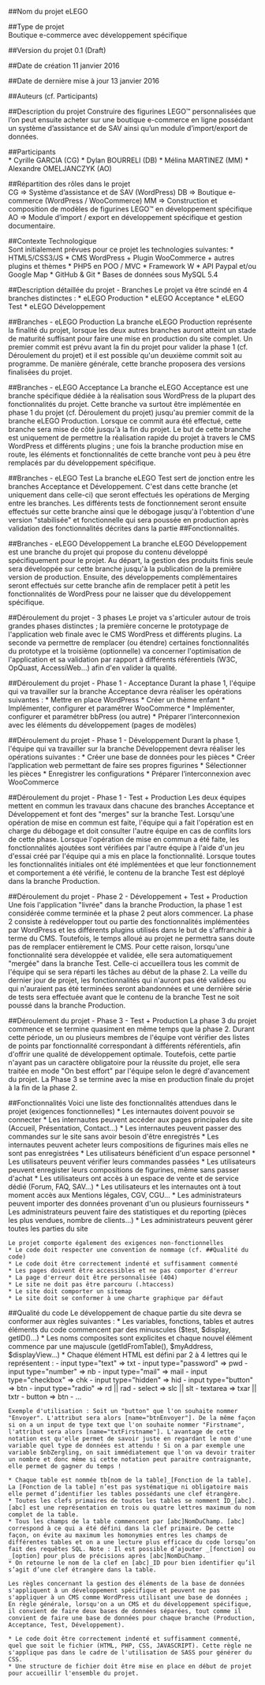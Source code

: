 ##Nom du projet
    eLEGO

##Type de projet  
    Boutique e-commerce avec développement spécifique

##Version du projet
    0.1 (Draft)

##Date de création
    11 janvier 2016

##Date de dernière mise à jour
    13 janvier 2016

##Auteurs 
    (cf. Participants)

##Description du projet 
    Construire des figurines LEGO™ personnalisées que l’on peut ensuite acheter sur une boutique e-commerce en ligne possédant un système d’assistance et de SAV ainsi qu’un module d’import/export de données.

##Participants    
    * Cyrille GARCIA (CG)
    * Dylan BOURRELI (DB)
    * Mélina MARTINEZ (MM)
    * Alexandre OMELJANCZYK (AO)

##Répartition des rôles dans le projet    
    CG => Système d’assistance et de SAV (WordPress)
    DB => Boutique e-commerce (WordPress / WooCommerce)
    MM => Construction et composition de modèles de figurines LEGO™ en développement spécifique
    AO => Module d’import / export en développement spécifique et gestion documentaire.

##Contexte Technologique  
    Sont initialement prévues pour ce projet les technologies suivantes:
    * HTML5/CSS3/JS
    * CMS WordPress + Plugin WooCommerce + autres plugins et thèmes
    * PHP5 en POO / MVC
    * Framework W
    * API Paypal et/ou Google Map
    * GitHub & Git
    * Bases de données sous MySQL 5.4

##Description détaillée du projet - Branches
    Le projet va être scindé en 4 branches distinctes :
    * eLEGO Production
    * eLEGO Acceptance
    * eLEGO Test
    * eLEGO Développement

##Branches - eLEGO Production
    La branche eLEGO Production représente la finalité du projet, lorsque les deux autres branches auront atteint un stade de maturité suffisant pour faire une mise en production du site complet. Un premier commit est prévu avant la fin du projet pour valider la phase 1 (cf. Déroulement du projet) et il est possible qu'un deuxième commit soit au programme. De manière générale, cette branche proposera des versions finalisées du projet.

##Branches - eLEGO Acceptance
    La branche eLEGO Acceptance est une branche spécifique dédiée à la réalisation sous WordPress de la plupart des fonctionnalités du projet. Cette branche va surtout être implémentée en phase 1 du projet (cf. Déroulement du projet) jusqu'au premier commit de la branche eLEGO Production. Lorsque ce commit aura été effectué, cette branche sera mise de côté jusqu'à la fin du projet. Le but de cette branche est uniquement de permettre la réalisation rapide du projet à travers le CMS WordPress et différents plugins ; une fois la branche production mise en route, les éléments et fonctionnalités de cette branche vont peu à peu être remplacés par du développement spécifique.

##Branches - eLEGO Test
    La branche eLEGO Test sert de jonction entre les branches Acceptance et Développement. C'est dans cette branche (et uniquement dans celle-ci) que seront effectués les opérations de Merging entre les branches. Les différents tests de fonctionnement seront ensuite effectués sur cette branche ainsi que le débogage jusqu'à l'obtention d'une version "stabilisée" et fonctionnelle qui sera poussée en production après validation des fonctionnalités décrites dans la partie ##Fonctionnalités.

##Branches - eLEGO Développement
    La branche eLEGO Développement est une branche du projet qui propose du contenu développé spécifiquement pour le projet. Au départ, la gestion des produits finis seule sera développée sur cette branche jusqu'à la publication de la première version de production. Ensuite, des développements complémentaires seront effectués sur cette branche afin de remplacer petit à petit les fonctionnalités de WordPress pour ne laisser que du développement spécifique.

##Déroulement du projet - 3 phases
    Le projet va s'articuler autour de trois grandes phases distinctes ; la première concerne le prototypage de l'application web finale avec le CMS WordPress et différents plugins. La seconde va permettre de remplacer (ou étendre) certaines fonctionnalités du prototype et la troisième (optionnelle) va concerner l'optimisation de l'application et sa validation par rapport à différents référentiels (W3C, OpQuast, AccessiWeb...) afin d'en valider la qualité.

##Déroulement du projet - Phase 1 - Acceptance
    Durant la phase 1, l'équipe qui va travailler sur la branche Acceptance devra réaliser les opérations suivantes :
    * Mettre en place WordPress
    * Créer un thème enfant
    * Implémenter, configurer et paramétrer WooCommerce
    * Implémenter, configurer et paramétrer bbPress (ou autre)
    * Préparer l’interconnexion avec les éléments du développement (pages de modèles)

##Déroulement du projet - Phase 1 - Développement
    Durant la phase 1, l'équipe qui va travailler sur la branche Développement devra réaliser les opérations suivantes :
    * Créer une base de données pour les pièces
    * Créer l’application web permettant de faire ses propres figurines
        * Sélectionner les pièces
        * Enregistrer les configurations
    * Préparer l’interconnexion avec WooCommerce

##Déroulement du projet - Phase 1 - Test + Production
    Les deux équipes mettent en commun les travaux dans chacune des branches Acceptance et Développement et font des "merges" sur la branche Test. Lorsqu'une opération de mise en commun est faite, l'équipe qui a fait l'opération est en charge du débogage et doit consulter l'autre équipe en cas de conflits lors de cette phase. Lorsque l'opération de mise en commun a été faite, les fonctionnalités ajoutées sont vérifiées par l'autre équipe à l'aide d'un jeu d'essai créé par l'équipe qui a mis en place la fonctionnalité. Lorsque toutes les fonctionnalités initiales ont été implémentées et que leur fonctionnement et comportement a été vérifié, le contenu de la branche Test est déployé dans la branche Production.

##Déroulement du projet - Phase 2 - Développement + Test + Production
    Une fois l'application "livrée" dans la branche Production, la phase 1 est considérée comme terminée et la phase 2 peut alors commencer. La phase 2 consiste à redévelopper tout ou partie des fonctionnalités implémentées par WordPress et les différents plugins utilisés dans le but de s'affranchir à terme du CMS. Toutefois, le temps alloué au projet ne permettra sans doute pas de remplacer entièrement le CMS. 
    Pour cette raison, lorsqu'une fonctionnalité sera développée et validée, elle sera automatiquement "mergée" dans la branche Test. Celle-ci accueillera tous les commit de l'équipe qui se sera réparti les tâches au début de la phase 2. La veille du dernier jour de projet, les fonctionnalités qui n'auront pas été validées ou qui n'auraient pas été terminées seront abandonnées et une dernière série de tests sera effectuée avant que le contenu de la branche Test ne soit poussé dans la branche Production.

##Déroulement du projet - Phase 3 - Test + Production
    La phase 3 du projet commence et se termine quasiment en même temps que la phase 2. Durant cette période, un ou plusieurs membres de l'équipe vont vérifier des listes de points par fonctionnalité correspondant à différents référentiels, afin d'offrir une qualité de développement optimale. Toutefois, cette partie n'ayant pas un caractère obligatoire pour la réussite du projet, elle sera traitée en mode "On best effort" par l'équipe selon le degré d'avancement du projet. La Phase 3 se termine avec la mise en production finale du projet à la fin de la phase 2.

##Fonctionnalités
    Voici une liste des fonctionnalités attendues dans le projet (exigences fonctionnelles)
    * Les internautes doivent pouvoir se connecter
    * Les internautes peuvent accéder aux pages principales du site (Accueil, Présentation, Contact...)
    * Les internautes peuvent passer des commandes sur le site sans avoir besoin d'être enregistrés
    * Les internautes peuvent acheter leurs compositions de figurines mais elles ne sont pas enregistrées
    * Les utilisateurs bénéficient d'un espace personnel
    * Les utilisateurs peuvent vérifier leurs commandes passées
    * Les utilisateurs peuvent enregister leurs compositions de figurines, même sans passer d'achat
    * Les utilisateurs ont accès à un espace de vente et de service dédié (Forum, FAQ, SAV...)
    * Les utilisateurs et les internautes ont à tout moment accès aux Mentions légales, CGV, CGU...
    * Les administrateurs peuvent importer des données provenant d'un ou plusieurs fournisseurs
    * Les administrateurs peuvent faire des statistiques et du reporting (pièces les plus vendues, nombre de clients...)
    * Les administrateurs peuvent gérer toutes les parties du site

    Le projet comporte également des exigences non-fonctionnelles 
    * Le code doit respecter une convention de nommage (cf. ##Qualité du code)
    * Le code doit être correctement indenté et suffisamment commenté
    * Les pages doivent être accessibles et ne pas comporter d'erreur
    * La page d'erreur doit être personnalisée (404)
    * Le site ne doit pas être parcouru (.htaccess)
    * Le site doit comporter un sitemap
    * Le site doit se conformer à une charte graphique par défaut

##Qualité du code
    Le développement de chaque partie du site devra se conformer aux règles suivantes :
    * Les variables, fonctions, tables et autres éléments du code commencent par des minuscules ($test, $display, getID()...)
    * Les noms composites sont explicites et chaque nouvel élément commence par une majuscule (getIdFromTable(), $myAddress, $displayView...)
    * Chaque élément HTML est défini par 2 à 4 lettres qui le représentent :
        - input type="text" => txt
        - input type="password" => pwd
        - input type="number" => nb
        - input type="mail" => mail
        - input type="checkbox" => chk
        - input type="hidden" => hid
        - input type="button" => btn
        - input type="radio" => rd || rad
        - select => slc || slt
        - textarea => txar || txtr
        - button => btn
        - ...

    Exemple d'utilisation : Soit un "button" que l'on souhaite nommer "Envoyer". L'attribut sera alors [name="btnEnvoyer"]. De la même façon si on a un input de type text que l'on souhaite nommer "Firstname", l'attribut sera alors [name="txtFirstname"]. L'avantage de cette notation est qu'elle permet de savoir juste en regardant le nom d'une variable quel type de données est attendu ! Si on a par exemple une variable $nbZergling, on sait immédiatement que l'on va devoir traiter un nombre et donc même si cette notation peut paraitre contraignante, elle permet de gagner du temps !

    * Chaque table est nommée tb[nom de la table]_[Fonction de la table]. La [Fonction de la table] n’est pas systématique ni obligatoire mais elle permet d’identifier les tables possédants une clef étrangère.
    * Toutes les clefs primaires de toutes les tables se nomment ID_[abc]. [abc] est une représentation en trois ou quatre lettres maximum du nom complet de la table.
    * Tous les champs de la table commencent par [abc]NomDuChamp. [abc] correspond à ce qui a été défini dans la clef primaire. De cette façon, on évite au maximum les homonymies entres les champs de différentes tables et on a une lecture plus efficace du code lorsqu’on fait des requêtes SQL. Note : Il est possible d’ajouter _[fonction] ou _[option] pour plus de précisions après [abc]NomDuChamp. 
    * On retourne le nom de la clef en [abc]_ID pour bien identifier qu’il s’agit d’une clef étrangère dans la table.

    Les règles concernant la gestion des éléments de la base de données s'appliquent à un développement spécifique et peuvent ne pas s'appliquer à un CMS comme WordPress utilisant une base de données ; En règle générale, lorsqu'on a un CMS et du développement spécifique, il convient de faire deux bases de données séparées, tout comme il convient de faire une base de données pour chaque branche (Production, Acceptance, Test, Développement).

    * Le code doit être correctement indenté et suffisamment commenté, quel que soit le fichier (HTML, PHP, CSS, JAVASCRIPT). Cette règle ne s'applique pas dans le cadre de l'utilisation de SASS pour générer du CSS.
    * Une structure de fichier doit être mise en place en début de projet pour accueillir l'ensemble du projet.

